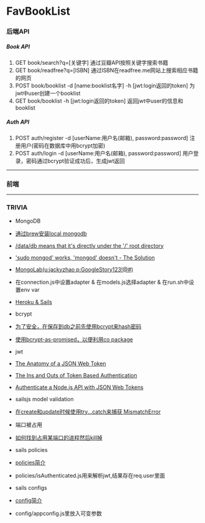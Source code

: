 # FavBookList

### 后端API

##### Book API
1. GET book/search?q=[关键字] 通过豆瓣API按照关键字搜索书籍
2. GET book/readfree?q=[ISBN] 通过ISBN在readfree.me网站上搜索相应书籍的网页
3. POST book/booklist -d [name:booklist名字] -h [jwt:login返回的token] 为jwt中user创建一个booklist
4. GET book/booklist -h [jwt:login返回的token] 返回jwt中user的信息和booklist

##### Auth API
1. POST auth/register -d [userName:用户名(邮箱), password:password] 注册用户(密码在数据库中用bcrypt加密)
2. POST auth/login -d [userName:用户名(邮箱), password:password] 用户登录，密码通过bcrypt验证成功后，生成jwt返回



---

### 前端

---

### TRIVIA

* MongoDB
 * [通过brew安装local mongodb](https://docs.mongodb.org/manual/tutorial/install-mongodb-on-os-x/)
 * [/data/db means that it's directly under the '/' root directory](http://stackoverflow.com/questions/7948789/mongodb-mongod-complains-that-there-is-no-data-db-folder)
 * ['sudo mongod' works, 'mongod' doesn't - The Solution](http://www.amirsahib.com/sudo-mongod-works-mongod-doesnt-hot-to-fix/)
 * [MongoLab(u:jackyzhao p:GoogleStory123!@#)](https://mongolab.com/databases/favbooklist#users)
 * 在connection.js中设置adapter & 在models.js选择adapter & 在run.sh中设置env var
 * [Heroku & Sails](http://pburtchaell.com/2015/sails/)

* bcrypt
 * [为了安全，在保存到db之前先使用bcrypt来hash密码](http://codetheory.in/using-the-node-js-bcrypt-module-to-hash-and-safely-store-passwords/)
 * [使用bcrypt-as-promised，以便利用co package](https://www.npmjs.com/package/bcrypt-as-promised)

* jwt
 * [The Anatomy of a JSON Web Token](https://scotch.io/tutorials/the-anatomy-of-a-json-web-token)
 * [The Ins and Outs of Token Based Authentication](https://scotch.io/tutorials/the-ins-and-outs-of-token-based-authentication)
 * [Authenticate a Node.js API with JSON Web Tokens](https://scotch.io/tutorials/authenticate-a-node-js-api-with-json-web-tokens)

* sailsjs model validation
 * [在create和update时候使用try...catch来捕获 MismatchError](http://sailsjs.org/documentation/concepts/models-and-orm/validations)

* 端口被占用
 * [如何找到占用某端口的进程然后kill掉](http://stackoverflow.com/questions/12397175/how-do-i-close-an-open-port-from-the-terminal-on-the-mac)

* sails policies
 * [policies简介](http://sailsjs.org/documentation/concepts/policies)
 * policies/isAuthenticated.js用来解析jwt,结果存在req.user里面

* sails configs
 * [config简介](http://sailsjs.org/documentation/concepts/configuration)
 * config/appconfig.js里放入可变参数
